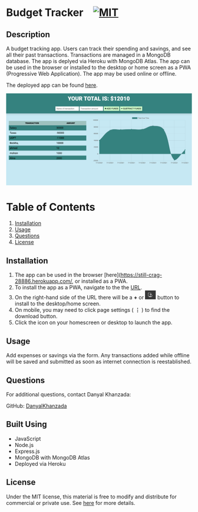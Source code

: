 # Budget Tracker &nbsp;&nbsp;&nbsp;[![MIT](https://img.shields.io/badge/license-MIT-yellow?style=for-the-badge)](https://shields.io/)

## Description

A budget tracking app. Users can track their spending and savings, and see all their past transactions. Transactions are managed in a MongoDB database. The app is deplyed via Heroku with MongoDB Atlas. The app can be used in the browser or installed to the desktop or home screen as a PWA (Progressive Web Application). The app may be used online or offline.

The deployed app can be found [here](https://still-crag-28886.herokuapp.com/).

![App screenshot](./budget-tracker.png)

# Table of Contents
1. [Installation](#installation)
2. [Usage](#usage)
3. [Questions](#questions)
4. [License](#license)

## Installation
1. The app can be used in the browser [here](https://still-crag-28886.herokuapp.com/, or installed as a PWA.
2. To install the app as a PWA, navigate to the the [URL](https://still-crag-28886.herokuapp.com/).
3. On the right-hand side of the URL there will be a **+** or ![Image of download button](./download-button.png) button to install to the desktop/home screen.
4. On mobile, you may need to click page settings ( **⋮** ) to find the download button.
5. Click the icon on your homescreen or desktop to launch the app.

## Usage
Add expenses or savings via the form. Any transactions added while offline will be saved and submitted as soon as internet connection is reestablished.

## Questions
For additional questions, contact Danyal Khanzada:

GitHub: [DanyalKhanzada](https://github.com/DanyalKhanzada)

## Built Using
- JavaScript
- Node.js
- Express.js
- MongoDB with MongoDB Atlas
- Deployed via Heroku

## License
Under the MIT license, this material is free to modify and distribute for commercial or private use. See [here](https://opensource.org/licenses/MIT) for more details.
